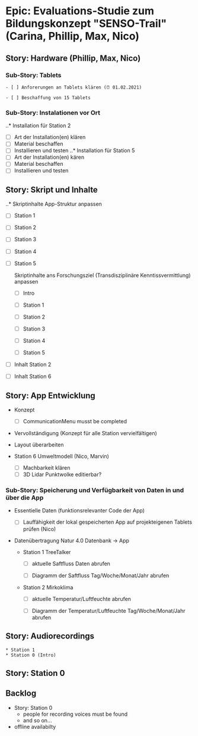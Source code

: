 # Epic: Evaluations-Studie zum Bildungskonzept "SENSO-Trail" (Carina, Phillip, Max, Nico)

## Story: Hardware (Phillip, Max, Nico)
### Sub-Story: Tablets  

    - [ ] Anforerungen an Tablets klären (⏰ 01.02.2021)

    - [ ] Beschaffung von 15 Tablets

### Sub-Story: Instalationen vor Ort
..* Installation für Station 2
- [ ] Art der Installation(en) klären
- [ ] Material beschaffen
- [ ] Installieren und testen
..* Installation für Station 5
- [ ] Art der Installation(en) kären 
- [ ] Material beschaffen
- [ ] Installieren und testen

## Story: Skript und Inhalte

..* Skriptinhalte App-Struktur anpassen
- [ ] Station 1
- [ ] Station 2
- [ ] Station 3
- [ ] Station 4
- [ ] Station 5

     Skriptinhalte ans Forschungsziel (Transdisziplinäre Kenntissvermittlung) anpassen
    - [ ] Intro 
    - [ ] Station 1
    - [ ] Station 2
    - [ ] Station 3
    - [ ] Station 4
    - [ ] Station 5


- [ ] Inhalt Station 2
- [ ] Inhalt Station 6
## Story: App Entwicklung

* Konzept
    - [ ] CommunicationMenu musst be completed
    
* Vervollständigung (Konzept für alle Station vervielfältigen)
    
* Layout überarbeiten

* Station 6 Umweltmodell (Nico, Marvin)
    - [ ] Machbarkeit klären
    - [ ] 3D Lidar Punktwolke editierbar?
    
### Sub-Story: Speicherung und Verfügbarkeit von Daten in und über die App 
 * Essentielle Daten (funktionsrelevanter Code der App)
    - [ ] Lauffähigkeit der lokal gespeicherten App auf projekteigenen Tablets prüfen (Nico)

* Datenübertragung Natur 4.0 Datenbank -> App

    * Station 1 TreeTalker

        - [ ] aktuelle Saftfluss Daten abrufen

        - [ ] Diagramm der Saftfluss Tag/Woche/Monat/Jahr abrufen

    * Station 2 Mirkoklima

        - [ ] aktuelle Temperatur/Luftfeuchte abrufen

        - [ ] Diagramm der Temperatur/Luftfeuchte Tag/Woche/Monat/Jahr abrufen





## Story: Audiorecordings



    * Station 1
    * Station 0 (Intro)

## Story: Station 0

## Backlog

* Story: Station 0
    * people for recording voices must be found
    * and so on...
* offline availabilty


